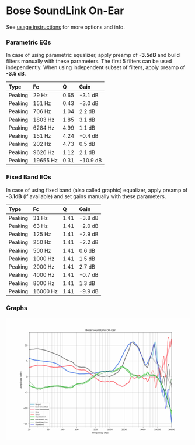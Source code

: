 # Bose SoundLink On-Ear
See [usage instructions](https://github.com/jaakkopasanen/AutoEq#usage) for more options and info.

### Parametric EQs
In case of using parametric equalizer, apply preamp of **-3.5dB** and build filters manually
with these parameters. The first 5 filters can be used independently.
When using independent subset of filters, apply preamp of **-3.5 dB**.

| Type    | Fc       |    Q | Gain     |
|:--------|:---------|:-----|:---------|
| Peaking | 29 Hz    | 0.65 | -3.1 dB  |
| Peaking | 151 Hz   | 0.43 | -3.0 dB  |
| Peaking | 706 Hz   | 1.04 | 2.2 dB   |
| Peaking | 1803 Hz  | 1.85 | 3.1 dB   |
| Peaking | 6284 Hz  | 4.99 | 1.1 dB   |
| Peaking | 151 Hz   | 4.24 | -0.4 dB  |
| Peaking | 202 Hz   | 4.73 | 0.5 dB   |
| Peaking | 9626 Hz  | 1.12 | 2.1 dB   |
| Peaking | 19655 Hz | 0.31 | -10.9 dB |

### Fixed Band EQs
In case of using fixed band (also called graphic) equalizer, apply preamp of **-3.1dB**
(if available) and set gains manually with these parameters.

| Type    | Fc       |    Q | Gain    |
|:--------|:---------|:-----|:--------|
| Peaking | 31 Hz    | 1.41 | -3.8 dB |
| Peaking | 63 Hz    | 1.41 | -2.0 dB |
| Peaking | 125 Hz   | 1.41 | -2.9 dB |
| Peaking | 250 Hz   | 1.41 | -2.2 dB |
| Peaking | 500 Hz   | 1.41 | 0.6 dB  |
| Peaking | 1000 Hz  | 1.41 | 1.5 dB  |
| Peaking | 2000 Hz  | 1.41 | 2.7 dB  |
| Peaking | 4000 Hz  | 1.41 | -0.7 dB |
| Peaking | 8000 Hz  | 1.41 | 1.3 dB  |
| Peaking | 16000 Hz | 1.41 | -9.9 dB |

### Graphs
![](./Bose%20SoundLink%20On-Ear.png)